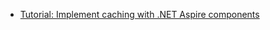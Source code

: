 - [Tutorial: Implement caching with .NET Aspire components](https://learn.microsoft.com/en-us/dotnet/aspire/caching/caching-components)
